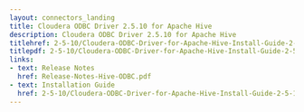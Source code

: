 ```yaml
---
layout: connectors_landing
title: Cloudera ODBC Driver 2.5.10 for Apache Hive
description: Cloudera ODBC Driver 2.5.10 for Apache Hive
titlehref: 2-5-10/Cloudera-ODBC-Driver-for-Apache-Hive-Install-Guide-2-5-10.pdf
titlepdf: 2-5-10/Cloudera-ODBC-Driver-for-Apache-Hive-Install-Guide-2-5-10.pdf
links:
- text: Release Notes
  href: Release-Notes-Hive-ODBC.pdf
- text: Installation Guide
  href: 2-5-10/Cloudera-ODBC-Driver-for-Apache-Hive-Install-Guide-2-5-10.pdf
---
```


